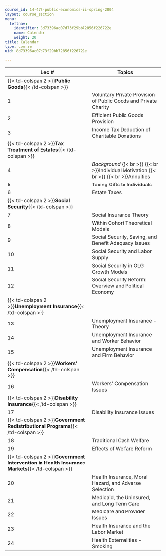 ```yaml
---
course_id: 14-472-public-economics-ii-spring-2004
layout: course_section
menu:
  leftnav:
    identifier: 8d73396ac07d73f29bb72856f226722e
    name: Calendar
    weight: 20
title: Calendar
type: course
uid: 8d73396ac07d73f29bb72856f226722e

---
```


| Lec # | Topics |
| --- | --- |
| {{< td-colspan 2 >}}**Public Goods**{{< /td-colspan >}} ||
| 1 | Voluntary Private Provision of Public Goods and Private Charity |
| 2 | Efficient Public Goods Provision |
| 3 | Income Tax Deduction of Charitable Donations |
| {{< td-colspan 2 >}}**Tax Treatment of Estates**{{< /td-colspan >}} ||
| 4 | _Background_  {{< br >}}  {{< br >}}Individual Motivation  {{< br >}}  {{< br >}}Annuities |
| 5 | Taxing Gifts to Individuals |
| 6 | Estate Taxes |
| {{< td-colspan 2 >}}**Social Security**{{< /td-colspan >}} ||
| 7 | Social Insurance Theory |
| 8 | Within Cohort Theoretical Models |
| 9 | Social Security, Saving, and Benefit Adequacy Issues |
| 10 | Social Security and Labor Supply |
| 11 | Social Security in OLG Growth Models |
| 12 | Social Security Reform: Overview and Political Economy |
| {{< td-colspan 2 >}}**Unemployment Insurance**{{< /td-colspan >}} ||
| 13 | Unemployment Insurance - Theory |
| 14 | Unemployment Insurance and Worker Behavior |
| 15 | Unemployment Insurance and Firm Behavior |
| {{< td-colspan 2 >}}**Workers' Compensation**{{< /td-colspan >}} ||
| 16 | Workers' Compensation Issues |
| {{< td-colspan 2 >}}**Disability Insurance**{{< /td-colspan >}} ||
| 17 | Disability Insurance Issues |
| {{< td-colspan 2 >}}**Government Redistributional Programs**{{< /td-colspan >}} ||
| 18 | Traditional Cash Welfare |
| 19 | Effects of Welfare Reform |
| {{< td-colspan 2 >}}**Government Intervention in Health Insurance Markets**{{< /td-colspan >}} ||
| 20 | Health Insurance, Moral Hazard, and Adverse Selection |
| 21 | Medicaid, the Uninsured, and Long Term Care |
| 22 | Medicare and Provider Issues |
| 23 | Health Insurance and the Labor Market |
| 24 | Health Externalities - Smoking